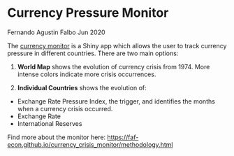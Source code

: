 Currency Pressure Monitor
=========================
Fernando Agustin Falbo
Jun 2020

The [currency
monitor](https://faf-econ.shinyapps.io/currency_crisis_monitor/) is a
Shiny app which allows the user to track currency pressure in different
countries. There are two main options:

1.  **World Map** shows the evolution of currency crisis from 1974. More
    intense colors indicate more crisis occurrences.

2.  **Individual Countries** shows the evolution of:

<!-- end list -->

  - Exchange Rate Pressure Index, the trigger, and identifies the months
    when a currency crisis occurred.
  - Exchange Rate
  - International Reserves

Find more about the monitor here: https://faf-econ.github.io/currency_crisis_monitor/methodology.html
